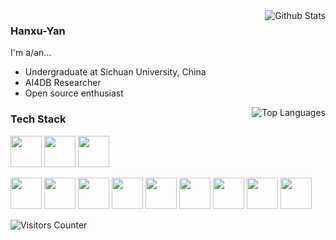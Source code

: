<img align="right" src="https://github-readme-stats-one-bice.vercel.app/api?username=Hanxu-Yan&theme=dark&show_icons=true&include_all_commits=true&count_private=true" alt="Github Stats" />

### Hanxu-Yan

I'm a/an...

- Undergraduate at Sichuan University, China
- AI4DB Researcher
- Open source enthusiast

<img align="right" src="https://github-readme-stats-one-bice.vercel.app/api/top-langs/?username=Hanxu-Yan&layout=compact&hide=Batchfile,PHP,Cmake&langs_count=5&theme=dark&role=OWNER,ORGANIZATION_MEMBER,COLLABORATOR" alt="Top Languages" />

### Tech Stack

<p>
<img width="50" src="https://cdn.jsdelivr.net/gh/devicons/devicon@latest/icons/cplusplus/cplusplus-original.svg" />
<img width="50" src="https://cdn.jsdelivr.net/gh/devicons/devicon@latest/icons/c/c-original.svg" />
<img width="50" src="https://cdn.jsdelivr.net/gh/devicons/devicon@latest/icons/python/python-original.svg" />
</p>
<p>
<img width="50" src="https://cdn.jsdelivr.net/gh/devicons/devicon@latest/icons/windows11/windows11-original.svg" />
<img width="50" src="https://cdn.jsdelivr.net/gh/devicons/devicon@latest/icons/ubuntu/ubuntu-original.svg" />
<img width="50" src="https://cdn.jsdelivr.net/gh/devicons/devicon@latest/icons/android/android-original.svg" />
<img width="50" src="https://cdn.jsdelivr.net/gh/devicons/devicon@latest/icons/chrome/chrome-original.svg" />
<img width="50" src="https://cdn.jsdelivr.net/gh/devicons/devicon@latest/icons/notion/notion-original.svg" />
<img width="50" src="https://cdn.jsdelivr.net/gh/devicons/devicon@latest/icons/vscode/vscode-original.svg" />
<img width="50" src="https://cdn.jsdelivr.net/gh/devicons/devicon@latest/icons/visualstudio/visualstudio-original.svg" />
<img width="50" src="https://cdn.jsdelivr.net/gh/devicons/devicon@latest/icons/anaconda/anaconda-original.svg" />
<img width="50" src="https://cdn.jsdelivr.net/gh/devicons/devicon@latest/icons/postgresql/postgresql-original.svg" />
</p>

![Visitors Counter](https://views.whatilearened.today/views/github/Hanxu-Yan/views.svg)




